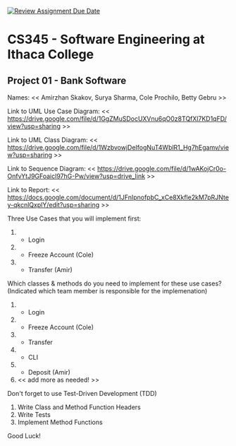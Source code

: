 [![Review Assignment Due Date](https://classroom.github.com/assets/deadline-readme-button-24ddc0f5d75046c5622901739e7c5dd533143b0c8e959d652212380cedb1ea36.svg)](https://classroom.github.com/a/oB-pRA2U)
# CS345 - Software Engineering at Ithaca College
## Project 01 - Bank Software

Names:
<< Amirzhan Skakov, Surya Sharma, Cole Prochilo, Betty Gebru >>

Link to UML Use Case Diagram:
<< https://drive.google.com/file/d/1GgZMuSDocUXVnu6qO0z8TQfXl7KD1qFD/view?usp=sharing >>

Link to UML Class Diagram:
<< https://drive.google.com/file/d/1WzbvowjDeIfogNuT4WblR1_Hg7hEgamv/view?usp=sharing >>

Link to Sequence Diagram:
<< https://drive.google.com/file/d/1wAKojCr0o-OnfvYtJ9GFoaicl97hG-Pw/view?usp=drive_link >>

Link to Report:
<< https://docs.google.com/document/d/1JFnIpnofpbC_xCe8Xkfle2kM7pRJNtey-qkcnlQxplY/edit?usp=sharing >>

Three Use Cases that you will implement first:
1. - Login
2. - Freeze Account (Cole)
3. - Transfer (Amir)

Which classes & methods do you need to implement for these use cases?
(Indicated which team member is responsible for the implemenation)
1. - Login
2. - Freeze Account (Cole)
3. - Transfer 
4. - CLI
5. - Deposit (Amir)
6. << add more as needed! >>

Don't forget to use Test-Driven Development (TDD)
1. Write Class and Method Function Headers
2. Write Tests
3. Implement Method Functions

Good Luck!

